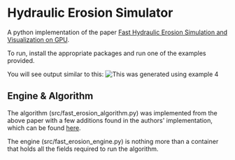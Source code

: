 # Hydraulic Erosion Simulator

A python implementation of the paper [Fast Hydraulic Erosion Simulation and Visualization on
GPU](https://hal.inria.fr/inria-00402079/document).

To run, install the appropriate packages and run one of the examples provided.

You will see output similar to this:
![This was generated using example 4](screenshot.jpg)

## Engine & Algorithm
The algorithm (src/fast_erosion_algorithm.py) was implemented from the above paper with a few additions
found in the authors' implementation, which can be found 
[here](https://github.com/Huw-man/Interactive-Erosion-Simulator-on-GPU).

The engine (src/fast_erosion_engine.py) is nothing more than a container that holds all the fields required
to run the algorithm.
